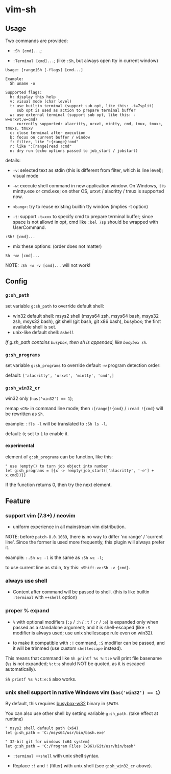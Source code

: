 # vim-sh

## Usage
Two commands are provided:

- `:Sh [cmd]...`;

- `:Terminal [cmd]...`; (like `:Sh`, but always open tty in current window)

```console
Usage: [range]Sh [-flags] [cmd...]

Example:
  Sh uname -o

Supported flags:
  h: display this help
  v: visual mode (char level)
  t: use builtin terminal (support sub opt, like this: -t=7split)
     sub opt is used as action to prepare terminal buffer
  w: use external terminal (support sub opt, like this: -w=urxvt,w=cmd)
     currently supported: alacritty, urxvt, mintty, cmd, tmux, tmuxc, tmuxs, tmuxv
  c: close terminal after execution
  b: focus on current buffer / window
  f: filter, like ":{range}!cmd"
  r: like ":[range]read !cmd"
  n: dry run (echo options passed to job_start / jobstart)
```

details:

- `-v`: selected text as stdin (this is different from filter, which is line
  level); visual mode

- `-w`: execute shell command in new application window. On Windows, it is
  mintty.exe or cmd.exe; on other OS, urxvt / alacritty / tmux is supported
  now.

- `<bang>`: try to reuse existing builtin tty window (implies -t option)

- `-t`: support `-t=xxx` to specify cmd to prepare terminal buffer; since
  space is not allowd in opt, cmd like `:bel 7sp` should be wrapped with
  UserCommand.

```vim
:Sh! [cmd]...
```

- mix these options: (order does not matter)

```vim
Sh -wv [cmd]...
```

NOTE: `:Sh -w -v [cmd]...` will not work!

## Config

### `g:sh_path`

set variable `g:sh_path` to override default shell:

- win32 default shell: msys2 shell (msys64 zsh, msys64 bash, msys32 zsh,
  msys32 bash), git shell (git bash, git x86 bash), busybox; the first
available shell is set.
- unix-like default shell: `&shell`

*If g:sh_path contains `busybox`, then sh is appended, like `busybox sh`.*

### `g:sh_programs`

set variable `g:sh_programs` to override default `-w` program detection order:

default: `['alacritty', 'urxvt', 'mintty', 'cmd',]`

### `g:sh_win32_cr`

win32 only (`has('win32') == 1`);

remap `<CR>` in command line mode; then `:[range]!{cmd}` / `:read !{cmd}` will
be rewritten as `Sh`.

example: `:!ls -l` will be translated to `:Sh ls -l`.

default: `0`; set to `1` to enable it.

#### experimental

element of `g:sh_programs` can be function, like this:

```vim
" use !empty() to turn job object into number
let g:sh_programs = [{x -> !empty(job_start(['alacritty', '-e'] + x.cmd))}]
```

If the function returns 0, then try the next element.

## Feature

### support vim (7.3+) / neovim

- uniform experience in all mainstream vim distribution.

NOTE: before `patch-8.0.1089`, there is no way to differ 'no range' / 'current
line'. Since the former is used more frequently, this plugin will always
prefer it.

example: `:.Sh wc -l` is the same as `:Sh wc -l`;

to use current line as stdin, try this: `<Shift-v>:Sh -v {cmd}`.

### always use shell

- Content after command will be passed to shell. (this is like builtin
  `:terminal` with `++shell` option)

### proper % expand

- `%` with optional modifiers (`:p` / `:h` / `:t` / `:r` / `:e`) is expanded
  only when passed as a standalone argument; and it is shell-escaped (like
  `:S` modifier is always used; use unix shellescape rule even on win32).

- to make it compatible with `:!` command, `:S` modifier can be passed, and it
  will be trimmed (use custom `shellescape` instead).

This means that command like `Sh printf %s %:t:e` will print file basename
(`%s` is not expanded; `%:t:e` should NOT be quoted, as it is escaped
automatically).

`Sh printf %s %:t:e:S` also works.

### unix shell support in native Windows vim (`has('win32') == 1`)

By default, this requires [busybox-w32](https://frippery.org/busybox/) binary
in `$PATH`.

You can also use other shell by setting variable `g:sh_path`. (take
effect at runtime)

```vim
" msys2 shell default path (x64)
let g:sh_path = 'C:/msys64/usr/bin/bash.exe'

" 32-bit git for windows (x64 system)
let g:sh_path = 'C:/Program Files (x86)/Git/usr/bin/bash'
```

- `:terminal ++shell` with unix shell syntax.

- Replace `:!` and `!` (filter) with unix shell (see `g:sh_win32_cr` above).
